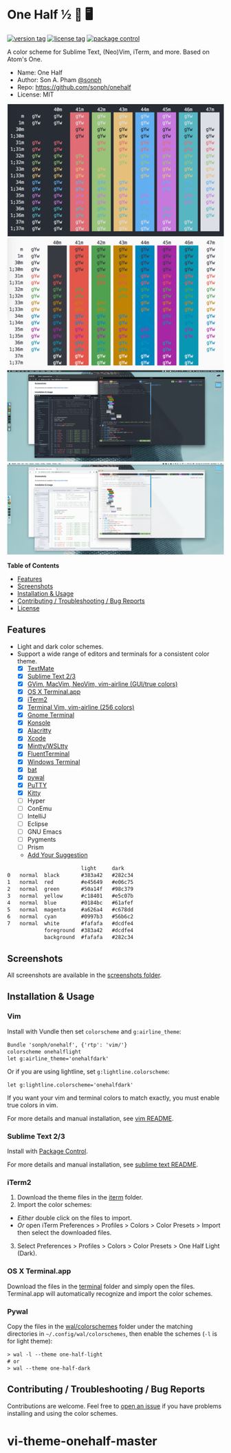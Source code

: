 # One Half ½ 🎨 🖥

[![version tag](https://img.shields.io/github/tag/sonph/onehalf.svg?style=flat-square)](https://github.com/sonph/onehalf/releases)
[![license tag](https://img.shields.io/github/license/sonph/onehalf.svg?style=flat-square)](https://github.com/sonph/onehalf/blob/master/LICENSE.txt)
[![package control](https://img.shields.io/packagecontrol/dt/One%20Half%20Color%20Schemes.svg?style=flat-square)](https://packagecontrol.io/packages/One%20Half%20Color%20Schemes)

A color scheme for Sublime Text, (Neo)Vim, iTerm, and more. Based on Atom's One.

- Name: One Half
- Author: Son A. Pham [@sonph](http://github.com/sonph)
- Repo: https://github.com/sonph/onehalf
- License: MIT

![dark](./screenshots/dark.png)
![light](./screenshots/light.png)
![desktop_dark](./screenshots/desktop_dark.png)
![desktop_light](./screenshots/desktop_light.png)

**Table of Contents**

- [Features](#features)
- [Screenshots](#screenshots)
- [Installation & Usage](#installation--usage)
- [Contributing / Troubleshooting / Bug Reports](#contributing--troubleshooting--bug-reports)
- [License](LICENSE.txt)


## Features
- Light and dark color schemes.
- Support a wide range of editors and terminals for a consistent color theme.
  - [x] [TextMate](./sublimetext)
  - [x] [Sublime Text 2/3](./sublimetext)
  - [x] [GVim, MacVim, NeoVim, vim-airline (GUI/true colors)](./vim)
  - [x] [OS X Terminal.app](./terminal)
  - [x] [iTerm2](./iterm)
  - [x] [Terminal Vim, vim-airline (256 colors)](./vim)
  - [x] [Gnome Terminal](./gnome-terminal)
  - [x] [Konsole](./konsole)
  - [x] [Alacritty](./alacritty)
  - [x] [Xcode](./xcode)
  - [x] [Mintty/WSLtty](./mintty)
  - [x] [FluentTerminal](./fluentterminal)
  - [x] [Windows Terminal](./windowsterminal)
  - [x] [bat](https://github.com/sharkdp/bat)
  - [x] [pywal](https://github.com/dylanaraps/pywal)
  - [x] [PuTTY](./putty)
  - [x] [Kitty](./kitty)
  - [ ] Hyper
  - [ ] ConEmu
  - [ ] IntelliJ
  - [ ] Eclipse
  - [ ] GNU Emacs
  - [ ] Pygments
  - [ ] Prism
  - [Add Your Suggestion](https://github.com/sonph/onehalf/issues/new)


```
                        light     dark
0   normal  black       #383a42   #282c34
1   normal  red         #e45649   #e06c75
2   normal  green       #50a14f   #98c379
3   normal  yellow      #c18401   #e5c07b
4   normal  blue        #0184bc   #61afef
5   normal  magenta     #a626a4   #c678dd
6   normal  cyan        #0997b3   #56b6c2
7   normal  white       #fafafa   #dcdfe4
            foreground  #383a42   #dcdfe4
            background  #fafafa   #282c34
```


## Screenshots
All screenshots are available in the [screenshots folder](./screenshots).

## Installation & Usage
### Vim
Install with Vundle then set `colorscheme` and `g:airline_theme`:

    Bundle 'sonph/onehalf', {'rtp': 'vim/'}
    colorscheme onehalflight
    let g:airline_theme='onehalfdark'

Or if you are using lightline, set `g:lightline.colorscheme`:

    let g:lightline.colorscheme='onehalfdark'

If you want your vim and terminal colors to match exactly, you must enable true colors in vim.

For more details and manual installation, see [vim README](./vim/README.md).


### Sublime Text 2/3
Install with [Package Control](https://packagecontrol.io/packages/One%20Half%20Color%20Schemes).

For more details and manual installation, see [sublime text README](./sublimetext/README.md).


### iTerm2
1. Download the theme files in the [iterm](./iterm) folder.
2. Import the color schemes:
  - _Either_ double click on the files to import.
  - _Or_ open iTerm Preferences > Profiles > Colors > Color Presets > Import
  then select the downloaded files.
3. Select Preferences > Profiles > Colors > Color Presets > One Half Light (Dark).


### OS X Terminal.app
Download the files in the [terminal](./terminal) folder and simply open the files. Terminal.app will
automatically recognize and import the color schemes.

### Pywal
Copy the files in the [wal/colorschemes](./wal/colorschemes) folder under the matching
directories in `~/.config/wal/colorschemes`, then enable the schemes (`-l` is for light theme):

```
> wal -l --theme one-half-light
# or
> wal --theme one-half-dark
```

## Contributing / Troubleshooting / Bug Reports
Contributions are welcome. Feel free to [open an issue](https://github.com/sonph/onehalf/issues/new)
if you have problems installing and using the color schemes.
# vi-theme-onehalf-master
